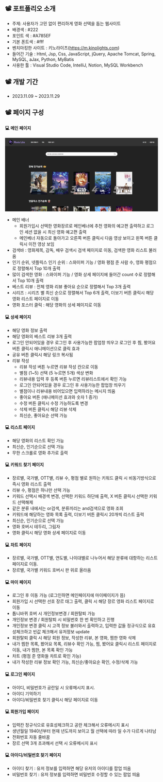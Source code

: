 ## 📽️ 포트폴리오 소개
- 주제: 사용자가 고민 없이 편리하게 영화 선택을 돕는 웹사이트
- 배경색 : #222
- 포인트 색 : #A785EF
- 기본 폰트색 : #fff
- 벤치마킹한 사이트 : 키노라이츠(https://m.kinolights.com)
- 들어간 기술 : Html, Jsp, Css, JavaScript, jQuery, Apache Tomcat, Spring, MySQL, aJax, Python, MyBatis
- 사용한 툴 : Visual Studio Code, IntelliJ, Notion, MySQL Workbench


## 📽️ 개발 기간
- 2023.11.09 ~ 2023.11.29


## 📽️ 페이지 구성
#### 💻 메인 페이지 
<img src="./main1.png">

- 메인 배너
  	- 회원가입시 선택한 영화장르로 메인베너에 추천 영화의 예고편 출력하고 로그인 세션 없을 시 최신 영화 예고편 출력
  	- 메인베너 자동으로 돌아가고 오른쪽 버튼 클릭시 다음 영상 보이고 왼쪽 버튼 클릭시 이전 영상 보임
- 검색바 : 영화제목, 감독, 배우 검색시 검색 페이지로 이동, 검색한 영화 리스트 불러옴
- 인기 순위, 넷플릭스 인기 순위 : 스와이퍼 기능 / 영화 평점 준 사람 수, 영화 평점으로 정렬해서 Top 10개 출력
- 많이 검색한 영화 : 스와이퍼 기능 / 영화 상세 페이지에 들어간 count 수로 정렬해서 Top 10개 출력
- 베스트 리뷰 : 전체 영화 리뷰 좋아요 순으로 정렬해서 Top 3개 출력
- 시리즈 : 시리즈 별 최신 순으로 정렬해서 Top 6개 출력, 더보기 버튼 클릭시 해당 영화 리스트 페이지로 이동
- 영화 포스터 클릭 : 해당 영화의 상세 페이지로 이동

#### 💻 상세 페이지
- 해당 영화 정보 출력
- 해당 영화의 베스트 리뷰 3개 출력
- 로그인 안되어있을 경우 로그인 후 사용가능한 팝업창 띄우고 로그인 후 찜, 봤어요 버튼 클릭시 애니메이션으로 클릭 효과
- 공유 버튼 클릭시 해당 링크 복사됨
- 리뷰 작성
	- 리뷰 작성 버튼 누르면 리뷰 작성 칸으로 이동 
	- 별점 (1~5) 선택 (5 누르면 5개) 색상 변화 
	- 리뷰내용 입력 후 등록 버튼 누르면 리뷰리스트에서 확인 가능 
	- 로그인 안되어있을 경우 로그인 후 사용가능한 팝업창 띄우기 
	- 별점이나 리뷰내용 비어있으면 입력하라는 메시지 띄움 
	- 좋아요 버튼 (애니메이션 효과와 숫자 1 증가)
	- 수정 버튼 클릭시 수정 가능하도록 변경
	- 삭제 버튼 클릭시 해당 리뷰 삭제 
	- 최신순, 좋아요순 선택 가능 

#### 💻 리스트 페이지 
- 해당 영화의 리스트 확인 가능
- 최신순, 인기순으로 선택 가능
- 무한 스크롤로 영화 추가로 출력

#### 💻 키워드 찾기 페이지
- 장르별, 국가별, OTT별, 리뷰 수, 평점 별로 원하는 키워드 클릭 시 비동기방식으로 즉시 영화 리스트 출력
- 리뷰 수, 평점은 하나만 선택 가능
- 키워드 선택시 배경색 변경, 선택한 키워드 하단에 출력, X 버튼 클릭시 선택한 키워드 선택해제 
- 같은 분류 내에서는 or검색, 분류끼리는 and검색으로 영화 조회
- 키워드에 해당하는 영화 목록 출력, 더보기 버튼 클릭시 20개씩 리스트 출력
- 최신순, 인기순으로 선택 가능
- 영화 호버시 테두리, 그림자
- 영화 클릭시 해당 영화 상세 페이지로 이동

#### 💻 차트 페이지 
- 장르별, 국가별, OTT별, 연도별, 나이대별로 나누어서 해당 분류에 대항하는 리스트 페이지로 이동.
- 장르별, 국가별 키워드 호버시 판 위로 올라옴

#### 💻 마이 페이지 
- 로그인 후 이동 가능 (로그인하면 메인페이지에 마이페이지가 뜸) 
- 회원가입 시 선택한 선호 장르 태그 출력, 클릭 시 해당 장르 영화 리스트 페이지로 이동
- 톱니바퀴 호버 시 개인정보변경 / 회원탈퇴 가능
- 개인정보 변경 / 회원탈퇴 시 비밀번호 한 번 확인하고 진행
- 개인정보 변경 클릭 시 고객 정보 불러와서 출력하고, 입력한 값들 정규식으로 유효성체크하고 빈값 체크해서 유저정보 update
- 회원탈퇴 클릭 시 해당 회원 정보, 작성한 리뷰, 본 영화, 찜한 영화 삭제
- 내가 찜한 목록, 봤어요 목록, 리뷰수 확인 가능, 찜, 봤어요 클릭시 리스트 페이지로 이동, 내가 찜한, 본 목록 확인 가능 
- 차트 (평점 준 영화들 차트로 확인 가능)
- 내가 작성한 리뷰 정보 확인 가능, 최신순/좋아요순 확인, 수정/삭제 가능

#### 💻 로그인 페이지
- 아이디, 비밀번호가 공란일 시 오류메시지 표시.
- 아이디 기억하기
- 아이디/비밀번호 찾기 클릭시 해당 페이지로 이동

#### 💻 회원가입 페이지
- 입력칸 정규식으로 유효성체크하고 공란 체크해서 오류메시지 표시
- 생년월일 1940년부터 현재 년도까지 보이고 월 선택에 따라 일 수가 다르게 나타남
- 전화번호 자동 줄바꿈
- 장르 선택 3개 초과해서 선택 시 오류메시지 표시

#### 💻 아이디/비밀번호 찾기 페이지
- 아이디 찾기 : 유저 정보를 입력하면 해당 유저의 아이디를 팝업 띄움
- 비밀번호 찾기 : 유저 정보를 입력하면 비밀번호 수정할 수 있는 팝업 띄움

